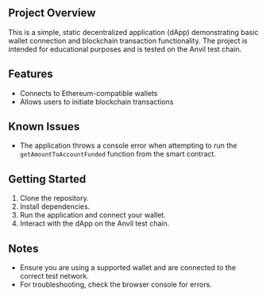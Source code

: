 ## Project Overview

This is a simple, static decentralized application (dApp) demonstrating basic wallet connection and blockchain transaction functionality. The project is intended for educational purposes and is tested on the Anvil test chain.

## Features

- Connects to Ethereum-compatible wallets
- Allows users to initiate blockchain transactions

## Known Issues

- The application throws a console error when attempting to run the `getAmountToAccountFunded` function from the smart contract.

## Getting Started

1. Clone the repository.
2. Install dependencies.
3. Run the application and connect your wallet.
4. Interact with the dApp on the Anvil test chain.

## Notes

- Ensure you are using a supported wallet and are connected to the correct test network.
- For troubleshooting, check the browser console for errors.
